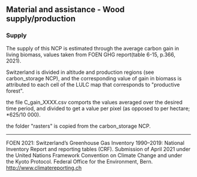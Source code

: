 ## Material and assistance - Wood supply/production

### Supply

The supply of this NCP is estimated through the average carbon gain in living biomass, values taken from FOEN GHG report(table 6-15, p.366, 2021).

Switzerland is divided in altitude and production regions (see carbon_storage NCP), and the corresponding value of gain in biomass is attributed to each cell of the LULC map that corresponds to "productive forest". 

the file C_gain_XXXX.csv comports the values averaged over the desired time period, and divided to get a value per pixel (as opposed to per hectare; *625/10 000).

the folder "rasters" is copied from the carbon_storage NCP.



------

FOEN 2021: Switzerland’s Greenhouse Gas Inventory 1990–2019: National Inventory Report
and reporting tables (CRF). Submission of April 2021 under the United Nations Framework
Convention on Climate Change and under the Kyoto Protocol. Federal Office for the
Environment, Bern. http://www.climatereporting.ch

